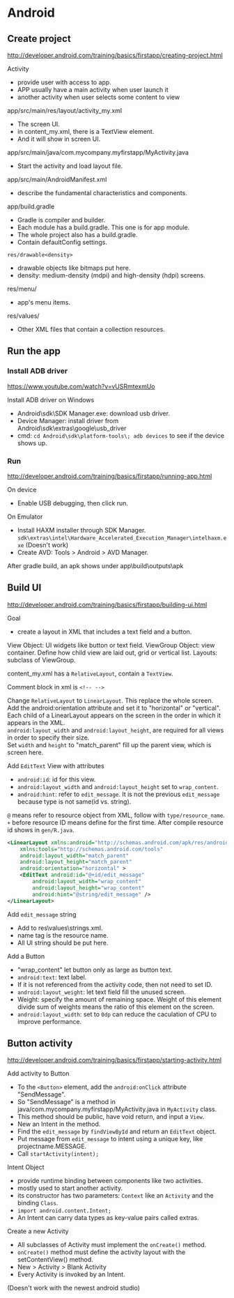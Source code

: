 # Android

## Create project

<http://developer.android.com/training/basics/firstapp/creating-project.html>

Activity

- provide user with access to app.
- APP usually have a main activity when user launch it
- another activity when user selects some content to view

app/src/main/res/layout/activity_my.xml

- The screen UI.
- in content_my.xml, there is a TextView element. 
- And it will show in screen UI.  

app/src/main/java/com.mycompany.myfirstapp/MyActivity.java

- Start the activity and load layout file.  

app/src/main/AndroidManifest.xml

- describe the fundamental characteristics and components.

app/build.gradle

- Gradle is compiler and builder.
- Each module has a build.gradle. This one is for app module.
- The whole project also has a build.gradle.
- Contain defaultConfig settings.

`res/drawable<density>`

- drawable objects like bitmaps put here.
- density: medium-density (mdpi) and high-density (hdpi) screens.

res/menu/

- app's menu items.

res/values/

- Other XML files that contain a collection resources.

## Run the app

### Install ADB driver

<https://www.youtube.com/watch?v=vUSRmtexmUo>

Install ADB driver on Windows

- Android\sdk\SDK Manager.exe: download usb driver.
- Device Manager: install driver from Android\sdk\extras\google\usb_driver
- cmd: `cd Android\sdk\platform-tools\; adb devices` to see if the device shows up.

### Run

<http://developer.android.com/training/basics/firstapp/running-app.html>

On device

- Enable USB debugging, then click run.

On Emulator

- Install HAXM installer through SDK Manager. `sdk\extras\intel\Hardware_Accelerated_Execution_Manager\intelhaxm.exe` (Doesn't work)
- Create AVD: Tools > Android > AVD Manager.

After gradle build, an apk shows under app\build\outputs\apk

## Build UI

<http://developer.android.com/training/basics/firstapp/building-ui.html>

Goal

- create a layout in XML that includes a text field and a button.

View Object: UI widgets like button or text field.
ViewGroup Object: view container. Define how child view are laid out, grid or vertical list.
Layouts: subclass of ViewGroup.

content_my.xml has a `RelativeLayout`, contain a `TextView`.  

Comment block in xml is `<!-- -->`  

Change `RelativeLayout` to `LinearLayout`. This replace the whole screen.  
Add the android:orientation attribute and set it to "horizontal" or "vertical".  
Each child of a LinearLayout appears on the screen in the order in which it appears in the XML.  
`android:layout_width` and `android:layout_height`, are required for all views in order to specify their size.  
Set `width` and `height` to "match_parent" fill up the parent view, which is screen here.  

Add `EditText` View with attributes

- `android:id`: id for this view.
- `android:layout_width` and `android:layout_height` set to `wrap_content`.
- `android:hint`: refer to `edit_message`. It is not the previous `edit_message` because type is not same(id vs. string).

`@` means refer to resource object from XML, follow with `type/resource_name`.
`+` before resource ID means define for the first time. After compile resource id shows in `gen/R.java`.

```xml
<LinearLayout xmlns:android="http://schemas.android.com/apk/res/android"
    xmlns:tools="http://schemas.android.com/tools"
    android:layout_width="match_parent"
    android:layout_height="match_parent"
    android:orientation="horizontal" >
    <EditText android:id="@+id/edit_message"
        android:layout_width="wrap_content"
        android:layout_height="wrap_content"
        android:hint="@string/edit_message" />
</LinearLayout>
```

Add `edit_message` string

- Add to res\values\strings.xml.
- name tag is the resource name.
- All UI string should be put here.

Add a Button

- "wrap_content" let button only as large as button text.
- `android:text`: text label.
- If it is not referenced from the activity code, then not need to set ID.
- `android:layout_weight`: let text field fill the unused screen.
- Weight: specify the amount of remaining space. Weight of this element divide sum of weights means the ratio of this element on the screen.
- `android:layout_width`: set to `0dp` can reduce the caculation of CPU to improve performance.

## Button activity

<http://developer.android.com/training/basics/firstapp/starting-activity.html>

Add activity to Button

- To the `<Button>` element, add the `android:onClick` attribute "SendMessage".
- So "SendMessage" is a method in java/com.mycompany.myfirstapp/MyActivity.java in `MyActivity` class.
- This method should be public, have void return, and input a `View`.
- New an Intent in the method.
- Find the `edit_message` by `findViewById` and return an `EditText` object.
- Put message from `edit_message` to intent using a unique key, like projectname.MESSAGE.
- Call `startActivity(intent);`

Intent Object

- provide runtime binding between components like two activities.
- mostly used to start another activity.
- its constructor has two parameters: `Context` like an `Activity` and the binding `Class`.
- `import android.content.Intent;`
- An Intent can carry data types as key-value pairs called extras.

Create a new Activity

- All subclasses of Activity must implement the `onCreate()` method.
- `onCreate()` method must define the activity layout with the setContentView() method.
- New > Activity > Blank Activity
- Every Activity is invoked by an Intent.

(Doesn't work with the newest android studio)